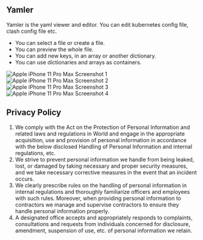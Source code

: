 ## Yamler

Yamler is the yaml viewer and editor. You can edit kubernetes config file, clash config file etc.
- You can select a file or create a file.
- You can preview the whole file.
- You can add new keys, in an array or another dictionary.
- You can use dictionaries and arrays as containers.

![Apple iPhone 11 Pro Max Screenshot 1](https://tva1.sinaimg.cn/large/008vxvgGgy1h95jixy3v6j30560b7q2x.jpg)![Apple iPhone 11 Pro Max Screenshot 2](https://tva1.sinaimg.cn/large/008vxvgGgy1h95jltgb0xj30560b7t8q.jpg)![Apple iPhone 11 Pro Max Screenshot 3](https://tva1.sinaimg.cn/large/008vxvgGgy1h95jm9q74gj30560b7aa0.jpg)![Apple iPhone 11 Pro Max Screenshot 4](https://tva1.sinaimg.cn/large/008vxvgGgy1h95jmq80bwj30560b7749.jpg)


## Privacy Policy

1. We comply with the Act on the Protection of Personal Information and related laws and regulations in World and engage in the appropriate acquisition, use and provision of personal information in accordance with the below disclosed Handling of Personal Information and internal regulations, etc.
2. We strive to prevent personal information we handle from being leaked, lost, or damaged by taking necessary and proper security measures, and we take necessary corrective measures in the event that an incident occurs.
3. We clearly prescribe rules on the handling of personal information in internal regulations and thoroughly familiarize officers and employees with such rules. Moreover, when providing personal information to contractors we manage and supervise contractors to ensure they handle personal information properly.
4. A designated office accepts and appropriately responds to complaints, consultations and requests from individuals concerned for disclosure, amendment, suspension of use, etc. of personal information we retain.
